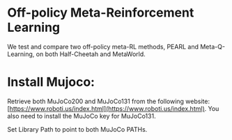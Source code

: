 # Off-policy Meta-Reinforcement Learning
We test and compare two off-policy meta-RL methods, PEARL and Meta-Q-Learning, on both Half-Cheetah and MetaWorld.

# Install Mujoco: 
Retrieve both MuJoCo200 and MuJoCo131 from the following website: [https://www.roboti.us/index.html](https://www.roboti.us/index.html).
You also need to install the MuJoCo key for MuJoCo131.

Set Library Path to point to both MuJoCo PATHs.
```export LD_LIBRARY_PATH=$LD_LIBRARY_PATH:/home/paulpak/.mujoco/mujoco200/bin
```

```export LD_LIBRARY_PATH=$LD_LIBRARY_PATH:/home/paulpak/.mujoco/mjpro131/bin
```
```export LD_LIBRARY_PATH=$LD_LIBRARY_PATH:/usr/lib/nvidia
```

```export PYTHONPATH=./rand_param_envs:$PYTHONPATH
```
